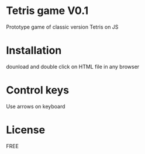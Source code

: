 # Tetris game V0.1
Prototype game of classic version Tetris on JS

# Installation
dounload and double click on HTML file in any browser

# Control keys
Use arrows on keyboard

# License 
FREE
